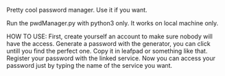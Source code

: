 Pretty cool password manager. Use it if you want.

Run the pwdManager.py with python3 only.
It works on local machine only. 

HOW TO USE:
First, create yourself an account to make sure nobody will have the access.
Generate a password with the generator, you can click untill you find the perfect one. 
Copy it in leafpad or something like that.
Register your password with the linked service.
Now you can access your password just by typing the name of the service you want.
